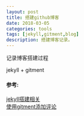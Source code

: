 ```yaml
---
layout: post
title: 搭建github博客
date: 2018-03-05
categories: tools
tags: [jekyll,gitment,blog]
description: 搭建博客记录。
---
```


记录博客搭建过程

jekyll + gitment
#### 参考:     
[jekyll搭建相关](http://www.cnfeat.com/blog/2014/05/11/how-to-build-a-blog/
)   
[使用gitment添加评论](http://ihtc.cc/2018/02/25/2018-02-25%20_Gitment%E8%AF%84%E8%AE%BA%E5%8A%9F%E8%83%BD%E6%8E%A5%E5%85%A5%E8%B8%A9%E5%9D%91%E6%95%99%E7%A8%8B/
)











